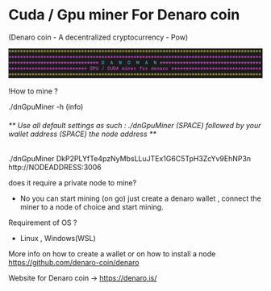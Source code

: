 # Cuda / Gpu miner For Denaro coin

(Denaro coin - A decentralized cryptocurrency - Pow)

![alt text](https://github.com/Dan70701/CudaMinerForDenaro/blob/ec15a54c4ad49106caa465824c26174bfb9839a5/minerHeader.png)

!How to mine ? 


./dnGpuMiner -h (info)

###### ** Use all default settings as such : ./dnGpuMiner (SPACE) followed by your wallet address (SPACE) the node address **
./dnGpuMiner DkP2PLYfTe4pzNyMbsLLuJTEx1G6C5TpH3ZcYv9EhNP3n http://NODEADDRESS:3006

does it require a private node to mine?
- No you can start mining (on go) just create a denaro wallet , connect the miner to a node of choice and start mining.

Requirement of OS ?
- Linux , Windows(WSL) 

More info on how to create a wallet or on how to install a node https://github.com/denaro-coin/denaro

Website for Denaro coin -> https://denaro.is/

